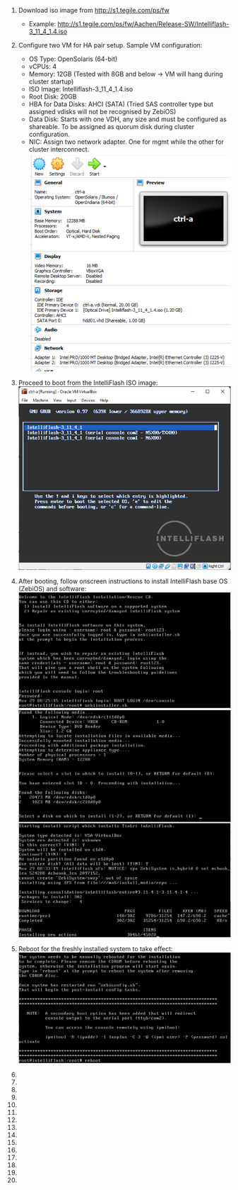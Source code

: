 1. Download iso image from http://s1.tegile.com/ps/fw
   - Example: http://s1.tegile.com/ps/fw/Aachen/Release-SW/Intelliflash-3_11_4_1.4.iso

2. Configure two VM for HA pair setup. Sample VM configuration:
   - OS Type: OpenSolaris (64-bit)
   - vCPUs: 4
   - Memory: 12GB (Tested with 8GB and below -> VM will hang during cluster startup)
   - ISO Image: Intelliflash-3_11_4_1.4.iso
   - Root Disk: 20GB
   - HBA for Data Disks: AHCI (SATA) (Tried SAS controller type but assigned vdisks will not be recognised by ZebiOS)
   - Data Disk: Starts with one VDH, any size and must be configured as shareable. To be assigned as quorum disk during cluster configuration.
   - NIC: Assign two network adapter. One for mgmt while the other for cluster interconnect.
     ![](./Images/intelliflash-sample-vm-config.png)

3. Proceed to boot from the IntelliFlash ISO image:  
   ![](./Images/intellisflash-initial-os-install01.png)

4. After booting, follow onscreen instructions to install IntelliFlash base OS (ZebiOS) and software:
   ![](./Images/intellisflash-initial-os-install02.png)
   ![](./Images/intellisflash-initial-os-install03.png)
   ![](./Images/intellisflash-initial-os-install04.png)

5. Reboot for the freshly installed system to take effect:
   ![](./Images/intellisflash-initial-os-install05.png)

6. 
7. 
8. 
9. 
10. 
11. 
12. 
13. 
14. 
15. 
16. 
17. 
18. 
19. 
20. 
   
